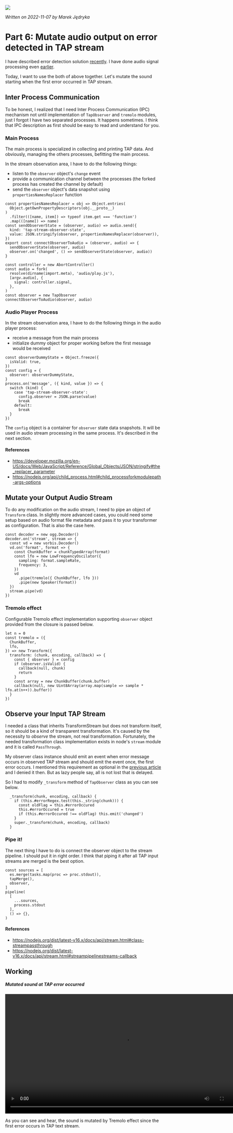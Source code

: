 ![](img/header-tap-nyan-module.png)

*Written on 2022-11-07 by Marek Jędryka*

# Part 6: Mutate audio output on error detected in TAP stream

I have described error detection solution [recently](nyan-cat-ogg-05.md).
I have done audio signal processing even [earlier](nyan-cat-ogg-04.md).

Today, I want to use the both of above together.
Let's mutate the sound starting when the first error occurred in TAP stream.

## Inter Process Communication

To be honest, I realized that I need Inter Process Communication (IPC) mechanism not until implementation of `TapObserver` and `tremolo` modules, just I forgot I have two separated processes.
It happens sometimes.
I think that IPC description as first should be easy to read and understand for you.

### Main Process

The main process is specialized in collecting and printing TAP data.
And obviously, managing the others processes, befitting the main process.

In the stream observation area, I have to do the following things:

* listen to the `observer` object's `change` event
* provide a communication channel between the processes (the forked process has created the channel by default)
* send the `observer` object's data snapshot using `propertiesNamesReplacer` function

```JS
const propertiesNamesReplacer = obj => Object.entries(
  Object.getOwnPropertyDescriptors(obj.__proto__)
)
  .filter(([name, item]) => typeof item.get === 'function')
  .map(([name]) => name)
const sendObserverState = (observer, audio) => audio.send({
  kind: 'tap-stream-observer-state',
  value: JSON.stringify(observer, propertiesNamesReplacer(observer)),
})
export const connectObserverToAudio = (observer, audio) => {
  sendObserverState(observer, audio)
  observer.on('changed', () => sendObserverState(observer, audio))
}

const controller = new AbortController()
const audio = fork(
  resolve(dirname(import.meta), 'audio/play.js'),
  [argv.audio], {
    signal: controller.signal,
  },
)
const observer = new TapObserver
connectObserverToAudio(observer, audio)
```

### Audio Player Process

In the stream observation area, I have to do the following things in the audio player process:

* receive a message from the main process
* initialize dummy object for proper working before the first message would be received

```JS
const observerDummyState = Object.freeze({
  isValid: true,
})
const config = {
  observer: observerDummyState,
}
process.on('message', ({ kind, value }) => {
  switch (kind) {
    case 'tap-stream-observer-state':
      config.observer = JSON.parse(value)
      break
    default:
      break
  }
})
```


The `config` object is a container for `observer` state data snapshots.
It will be used in audio stream processing in the same process.
It's described in the next section.

#### References

* https://developer.mozilla.org/en-US/docs/Web/JavaScript/Reference/Global_Objects/JSON/stringify#the_replacer_parameter
* https://nodejs.org/api/child_process.html#child_processforkmodulepath-args-options

## Mutate your Output Audio Stream

To do any modification on the audio stream, I need to pipe an object of `Transform` class.
In slightly more advanced cases, you could need some setup based on audio format file metadata and pass it to your transformer as configuration.
That is also the case here.

```JS
const decoder = new ogg.Decoder()
decoder.on('stream', stream => {
  const vd = new vorbis.Decoder()
  vd.on('format', format => {
    const ChunkBuffer = chunkTypedArray(format)
    const lfo = new LowFrequencyOscilator({
      sampling: format.sampleRate,
      frequency: 3,
    })
    vd
      .pipe(tremolo({ ChunkBuffer, lfo }))
      .pipe(new Speaker(format))
  })
  stream.pipe(vd)
})
```

### Tremolo effect

Configurable Tremolo effect implementation supporting `observer` object provided from the closure is passed below.

```JS
let n = 0
const tremolo = ({
  ChunkBuffer,
  lfo,
}) => new Transform({
  transform: (chunk, encoding, callback) => {
    const { observer } = config
    if (observer.isValid) {
      callback(null, chunk)
      return
    }
    const array = new ChunkBuffer(chunk.buffer)
    callback(null, new Uint8Array(array.map(sample => sample * lfo.at(n++)).buffer))
  }
})
```


## Observe your Input TAP Stream

I needed a class that inherits TransformStream but does not transform itself, so it should be a kind of transparent transformation.
It's caused by the necessity to _observe_ the stream, not real transformation.
Fortunately, the needed transformation class implementation exists in node's `stream` module and it is called `PassThrough`.

My observer class instance should emit an event when error message occurs in observed TAP stream and should emit the event once, the first error occurs.
I mentioned this requirement as optional in the [previous article](nyan-cat-ogg-05.md) and I denied it then.
But as lazy people say, all is not lost that is delayed.

So I had to modify `_transform` method of `TapObserver` class as you can see below.


```JS
  _transform(chunk, encoding, callback) {
    if (this.#errorRegex.test(this._string(chunk))) {
      const oldFlag = this.#errorOccured
      this.#errorOccured = true
      if (this.#errorOccured !== oldFlag) this.emit('changed')
    }
    super._transform(chunk, encoding, callback)
  }
```

### Pipe it!

The next thing I have to do is connect the observer object to the stream pipeline.
I should put it in right order.
I think that piping it after all TAP input streams are merged is the best option.

```JS
const sources = [
  es.merge(tasks.map(proc => proc.stdout)),
  tapMerge(),
  observer,
]
pipeline(
  [
    ...sources,
    process.stdout
  ],
  () => {},
)
```

#### References

* https://nodejs.org/dist/latest-v16.x/docs/api/stream.html#class-streampassthrough
* https://nodejs.org/dist/latest-v16.x/docs/api/stream.html#streampipelinestreams-callback 

## Working

##### Mutated sound at TAP error occurred
<!-- ![Mutated sound at TAP error occurred](video/nyan-cat-5.webm) -->
<video controls src="./video/nyan-cat-5.webm" width="768">
  Your browser does not support the video tag or WEBM files.
</video>

As you can see and hear, the sound is mutated by Tremolo effect since the first error occurs in TAP text stream.
